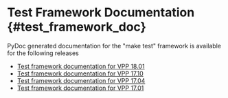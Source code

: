 Test Framework Documentation    {#test_framework_doc}
============================

PyDoc generated documentation for the "make test" framework is available for the following releases

- [Test framework documentation for VPP 18.01](https://docs.fd.io/vpp/18.01/vpp_make_test/html)
- [Test framework documentation for VPP 17.10](https://docs.fd.io/vpp/17.10/vpp_make_test/html)
- [Test framework documentation for VPP 17.04](https://docs.fd.io/vpp/17.04/vpp_make_test/html)
- [Test framework documentation for VPP 17.01](https://docs.fd.io/vpp/17.01/vpp_make_test/html)
